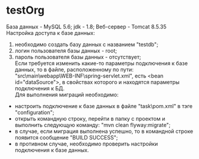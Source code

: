 # testOrg
База данных - MySQL 5.6;
jdk - 1.8;
Веб-сервер - Tomcat 8.5.35<br>
Настройка доступа к базе данных:
1) необходимо создать базу данных с названием "testdb";
2) логин пользователя базы данных - root;
3) пароль пользователя базы данных - отсутствует;<br>
Если требуется изменить какие-то параметры подключения к базе данных, то в файле, расположенному по пути:
"src\main\webapp\WEB-INF\spring-servlet.xml", есть \<bean id="dataSource">\, в свойствах которого и находятся параметры подключения к БД.<br>
Для выполнения миграций необходимо:
- настроить подключение к базе данных в файле "task\pom.xml" в тэге "configuration";
- открыть командную строку, перейти в папку с проектом и выполнить следующую команду: "mvn clean flyway:migrate";
- в случае, если миграция выполнена успешно, то в командной строке появится сообщение "BUILD SUCCESS";
- в противном случае, необходимо проверить настройки подключения к базе данных.
